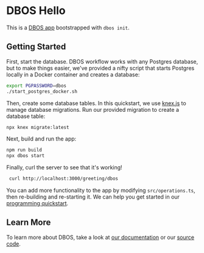 # DBOS Hello

This is a [DBOS app](https://docs.dbos.dev/) bootstrapped with `dbos init`.

## Getting Started

First, start the database.
DBOS workflow works with any Postgres database, but to make things easier, we've provided a nifty script that starts Postgres locally in a Docker container and creates a database:

```bash
export PGPASSWORD=dbos
./start_postgres_docker.sh
```

Then, create some database tables.
In this quickstart, we use [knex.js](https://knexjs.org/) to manage database migrations.
Run our provided migration to create a database table:

```bash
npx knex migrate:latest
```

Next, build and run the app:

```bash
npm run build
npx dbos start
```

Finally, curl the server to see that it's working!

```bash
 curl http://localhost:3000/greeting/dbos
```

You can add more functionality to the app by modifying `src/operations.ts`, then re-building and re-starting it.
We can help you get started in our [programming quickstart](https://docs.dbos.dev/getting-started/quickstart-programming-1).

## Learn More

To learn more about DBOS, take a look at [our documentation](https://docs.dbos.dev/) or our [source code](https://github.com/dbos-inc/dbos-sdk).
